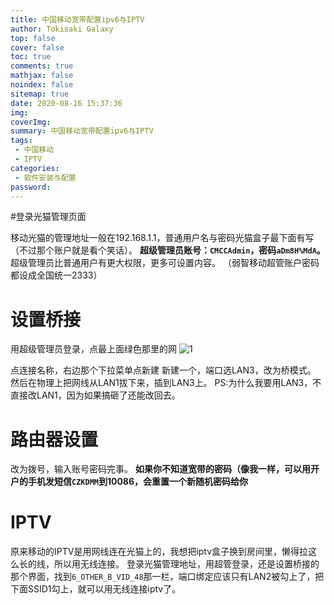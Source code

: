 ```yaml
---
title: 中国移动宽带配置ipv6与IPTV
author: Tokisaki Galaxy
top: false
cover: false
toc: true
comments: true
mathjax: false
noindex: false
sitemap: true
date: 2020-08-16 15:37:36
img:
coverImg:
summary: 中国移动宽带配置ipv6与IPTV
tags:
 - 中国移动
 - IPTV
categories:
 - 软件安装与配置
password:
---
```


#登录光猫管理页面

移动光猫的管理地址一般在192.168.1.1，普通用户名与密码光猫盒子最下面有写（不过那个账户就是看个笑话）。
**超级管理员账号：`CMCCAdmin`，密码`aDm8H%MdA`。**
超级管理员比普通用户有更大权限，更多可设置内容。
（弱智移动超管账户密码都设成全国统一2333）

# 设置桥接

用超级管理员登录，点最上面绿色那里的网
![1](https://files.catbox.moe/wpfgis.jpg)

点连接名称，右边那个下拉菜单点新建
新建一个，端口选LAN3，改为桥模式。
然后在物理上把网线从LAN1拔下来，插到LAN3上。
PS:为什么我要用LAN3，不直接改LAN1，因为如果搞砸了还能改回去。

# 路由器设置
改为拨号，输入账号密码完事。
**如果你不知道宽带的密码（像我一样，可以用开户的手机发短信`CZKDMM`到10086，会重置一个新随机密码给你**

# IPTV
原来移动的IPTV是用网线连在光猫上的，我想把iptv盒子换到房间里，懒得拉这么长的线，所以用无线连接。
登录光猫管理地址，用超管登录，还是设置桥接的那个界面，找到`6_OTHER_B_VID_48`那一栏，端口绑定应该只有LAN2被勾上了，把下面SSID1勾上，就可以用无线连接iptv了。
